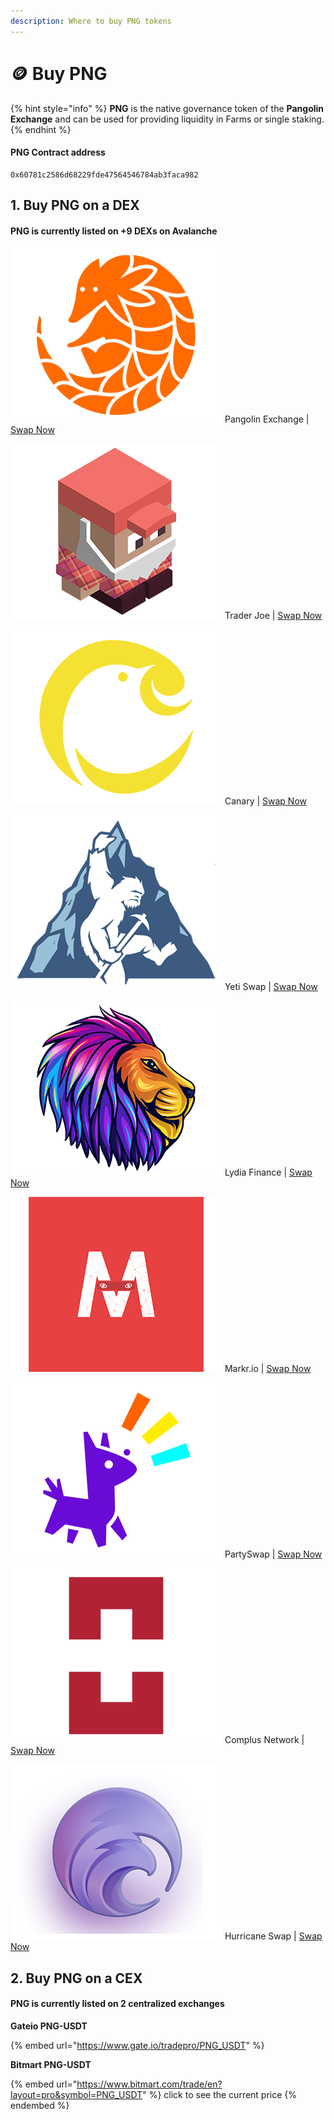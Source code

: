 ```yaml
---
description: Where to buy PNG tokens
---
```


# 🪙 Buy PNG

{% hint style="info" %}
**PNG** is the native governance token of the **Pangolin Exchange** and can be used for providing liquidity in Farms or single staking.
{% endhint %}

#### PNG Contract address

```
0x60781c2586d68229fde47564546784ab3faca982
```

## 1. Buy PNG on a DEX

#### PNG is currently listed on +9 DEXs on Avalanche&#x20;



![](.gitbook/assets/pango.png) Pangolin Exchange | [Swap Now](https://app.pangolin.exchange/#/swap?outputCurrency=0x60781c2586d68229fde47564546784ab3faca982)

![](.gitbook/assets/joe.png) Trader Joe | [Swap Now](https://traderjoexyz.com/#/trade?outputCurrency=0x60781c2586d68229fde47564546784ab3faca982)

![](.gitbook/assets/canary.png) Canary | [Swap Now](https://app.canary.exchange/#/swap?outputCurrency=0x60781c2586d68229fde47564546784ab3faca982)

![](.gitbook/assets/yeti.png) Yeti Swap | [Swap Now](https://exchange.yetiswap.app/#/swap?outputCurrency=0x60781c2586d68229fde47564546784ab3faca982)

![](.gitbook/assets/lyd.png) Lydia Finance | [Swap Now](https://exchange.lydia.finance/#/swap?outputCurrency=0x60781c2586d68229fde47564546784ab3faca982)

![](.gitbook/assets/markr.png) Markr.io | [Swap Now](https://markr.io/#/swap)

![](.gitbook/assets/party.png) PartySwap | [Swap Now](https://app.partyswap.io/#/swap?outputCurrency=0x60781c2586d68229fde47564546784ab3faca982)

![](.gitbook/assets/complus.png) Complus Network | [Swap Now](https://avadex.complus.exchange/#/swap?outputCurrency=0x60781c2586d68229fde47564546784ab3faca982)

![](.gitbook/assets/hct.png) Hurricane Swap | [Swap Now](https://hurricaneswap.com/#/swap?outputCurrency=0x60781c2586d68229fde47564546784ab3faca982)

## 2. Buy PNG on a CEX

#### PNG is currently listed on 2 centralized exchanges

**Gateio PNG-USDT**

{% embed url="https://www.gate.io/tradepro/PNG_USDT" %}

**Bitmart PNG-USDT**

{% embed url="https://www.bitmart.com/trade/en?layout=pro&symbol=PNG_USDT" %}
click to see the current price
{% endembed %}

